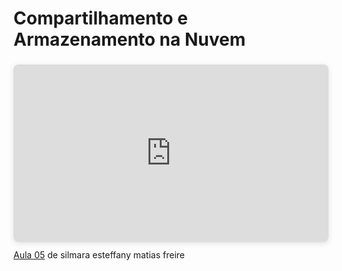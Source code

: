 # Compartilhamento e Armazenamento na Nuvem 

<div style="position: relative; width: 100%; height: 0; padding-top: 56.2500%;
 padding-bottom: 0; box-shadow: 0 2px 8px 0 rgba(63,69,81,0.16); margin-top: 1.6em; margin-bottom: 0.9em; overflow: hidden;
 border-radius: 8px; will-change: transform;">
  <iframe loading="lazy" style="position: absolute; width: 100%; height: 100%; top: 0; left: 0; border: none; padding: 0;margin: 0;"
    src="https://www.canva.com/design/DAGTjOdBink/dwb-hSWemaiN-snjIuriUQ/view?embed" allowfullscreen="allowfullscreen" allow="fullscreen">
  </iframe>
</div>
<a href="https:&#x2F;&#x2F;www.canva.com&#x2F;design&#x2F;DAGTjOdBink&#x2F;dwb-hSWemaiN-snjIuriUQ&#x2F;view?utm_content=DAGTjOdBink&amp;utm_campaign=designshare&amp;utm_medium=embeds&amp;utm_source=link" target="_blank" rel="noopener">Aula 05</a> de silmara esteffany matias freire